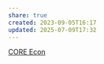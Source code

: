 ```yaml
---
share: true
created: 2023-09-05T16:17
updated: 2025-07-09T17:32
---
```

[CORE Econ](https://www.core-econ.org)
